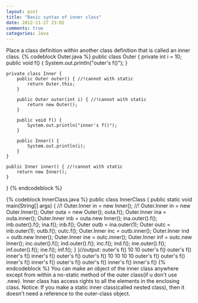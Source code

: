 ```yaml
---
layout: post
title: "Basic syntax of inner class"
date: 2012-11-27 23:02
comments: true
categories: Java
---
```

Place a class definition within another class definition that is called an inner class.
{% codeblock Outer.java %}
public class Outer {
    private int i = 10;
    public void f() {
        System.out.println("outer's f()");
    }

    private class Inner {
        public Outer outer() { //!cannot with static
            return Outer.this;
        }

        public Outer outer(int i) { //!cannot with static
            return new Outer();
        }

        public void f() {
            System.out.println("inner's f()");
        }

        public Inner() {
            System.out.println(i);
        }
    }

    public Inner inner() { //!cannot with static
        return new Inner();
    }
}
{% endcodeblock %}
<!--more-->
{% codeblock InnerClass.java %}
public class InnerClass {
    public static void main(String[] args) {
        //! Outer.Inner in = new Inner();
        //! Outer.Inner in = new Outer.Inner();
        Outer outa = new Outer();
        outa.f();
        Outer.Inner ina = outa.inner();
        Outer.Inner inb = outa.new Inner();
        ina.outer().f();
        inb.outer().f();
        ina.f();
        inb.f();
        Outer outb = ina.outer(1);
        Outer outc = inb.outer(1);
        outb.f();
        outc.f();
        Outer.Inner inc = outb.inner();
        Outer.Inner ind = outb.new Inner();
        Outer.Inner ine = outc.inner();
        Outer.Inner inf = outc.new Inner();
        inc.outer().f();
        ind.outer().f();
        inc.f();
        ind.f();
        ine.outer().f();
        inf.outer().f();
        ine.f();
        inf.f();
    }
}//output:
outer's f()
10
10
outer's f()
outer's f()
inner's f()
inner's f()
outer's f()
outer's f()
10
10
10
10
outer's f()
outer's f()
inner's f()
inner's f()
outer's f()
outer's f()
inner's f()
inner's f()
{% endcodeblock %}
You can make an object of the inner class anywhere except from within a no-static method of the outer class(if u don't use .new). Inner class has access rights to all the elements in the enclosing class.
Notice: If you make a static inner class(called nested class), then it doesn't need a reference to the outer-class object.

